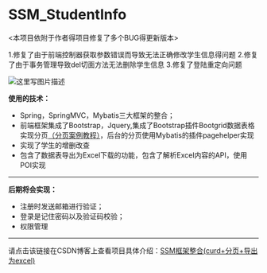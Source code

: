 # SSM_StudentInfo

<本项目依附于作者得项目修复了多个BUG得更新版本>

1.修复了由于前端控制器获取参数错误而导致无法正确修改学生信息得问题
2.修复了由于事务管理导致del切面方法无法删除学生信息
3.修复了登陆重定向问题






![这里写图片描述](http://img.blog.csdn.net/20170426215340419?watermark/2/text/aHR0cDovL2Jsb2cuY3Nkbi5uZXQvSExLXzExMzU=/font/5a6L5L2T/fontsize/400/fill/I0JBQkFCMA==/dissolve/70/gravity/SouthEast)

**使用的技术：**

 - Spring，SpringMVC，Mybatis三大框架的整合；
 - 前端框架集成了Bootstrap，Jquery,集成了Bootstrap插件Bootgrid数据表格实现分页[（分页案例教程）](http://www.jquery-bootgrid.com/Examples)，后台的分页使用Mybatis的插件pagehelper实现
 - 实现了学生的增删改查
 - 包含了数据表导出为Excel下载的功能，包含了解析Excel内容的API，使用POI实现

----------

**后期将会实现：**

 - 注册时发送邮箱进行验证；
 - 登录是记住密码以及验证码校验；
 - 权限管理

----------

请点击该链接在CSDN博客上查看项目具体介绍：[SSM框架整合(curd+分页+导出为excel)](http://blog.csdn.net/hlk_1135/article/details/70833251)
